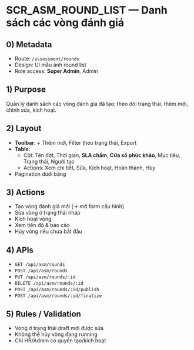 # SCR_ASM_ROUND_LIST — Danh sách các vòng đánh giá

## 0) Metadata
- Route: `/assessment/rounds`
- Design: UI mẫu ảnh round list
- Role access: **Super Admin**, Admin

## 1) Purpose
Quản lý danh sách các vòng đánh giá đã tạo: theo dõi trạng thái, thêm mới, chỉnh sửa, kích hoạt.

## 2) Layout
- **Toolbar**: + Thêm mới, Filter theo trạng thái, Export
- **Table**:
  - Cột: Tên đợt, Thời gian, **SLA chấm**, **Cửa sổ phúc khảo**, Mục tiêu, Trạng thái, Người tạo
  - Actions: Xem chi tiết, Sửa, Kích hoạt, Hoàn thành, Hủy
- Pagination dưới bảng

## 3) Actions
- Tạo vòng đánh giá mới (→ mở form cấu hình)
- Sửa vòng ở trạng thái nháp
- Kích hoạt vòng
- Xem tiến độ & báo cáo
- Hủy vòng nếu chưa bắt đầu

## 4) APIs
- `GET /api/asm/rounds`
- `POST /api/asm/rounds`
- `PUT /api/asm/rounds/:id`
- `DELETE /api/asm/rounds/:id`
- `POST /api/asm/rounds/:id/publish`
- `POST /api/asm/rounds/:id/finalize`

## 5) Rules / Validation
- Vòng ở trạng thái draft mới được sửa
- Không thể hủy vòng đang running
- Chỉ HR/Admin có quyền tạo/kích hoạt

